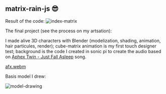 ﻿## matrix-rain-js 😎
 Result of the code:
![index-matrix](https://user-images.githubusercontent.com/105500912/199080175-273923fb-0408-4730-ae2a-87ad8a1e1ab8.png)

The final project (see the process on my artsation):

I made alive 3D characters with Blender (modelization, shading, animation, hair particules, render); cube-matrix animation is my first touch designer test; background is the code I created in sonic pi to create the audio based on [Aphex Twin - Just Fall Asleep](https://www.youtube.com/watch?v=2gNtuY4VAOA) song.

[afx.webm](https://user-images.githubusercontent.com/105500912/199104265-8ac8d55d-90f8-466e-93a4-bd400c1f7e0e.webm)


Basis model I drew:

![model-drawing](https://user-images.githubusercontent.com/105500912/199089190-642d09d9-8680-4c39-905c-903732d33744.png)
